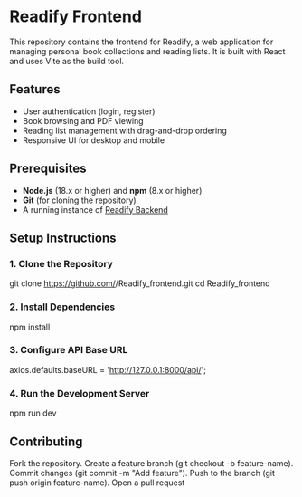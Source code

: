# Readify Frontend

This repository contains the frontend for Readify, a web application for managing personal book collections and reading lists. It is built with React and uses Vite as the build tool.

## Features
- User authentication (login, register)
- Book browsing and PDF viewing
- Reading list management with drag-and-drop ordering
- Responsive UI for desktop and mobile

## Prerequisites
- **Node.js** (18.x or higher) and **npm** (8.x or higher)
- **Git** (for cloning the repository)
- A running instance of [Readify Backend](https://github.com/<your-username>/Readify_backend)

## Setup Instructions

### 1. Clone the Repository
  git clone https://github.com/<your-username>/Readify_frontend.git
  cd Readify_frontend

### 2. Install Dependencies
  npm install

### 3. Configure API Base URL
  axios.defaults.baseURL = 'http://127.0.0.1:8000/api/';

### 4. Run the Development Server
  npm run dev


## Contributing
  Fork the repository.
  Create a feature branch (git checkout -b feature-name).
  Commit changes (git commit -m "Add feature").
  Push to the branch (git push origin feature-name).
  Open a pull request
